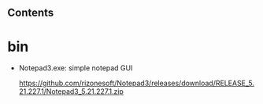 ## Contents

# bin

* Notepad3.exe: simple notepad GUI

  https://github.com/rizonesoft/Notepad3/releases/download/RELEASE_5.21.227.1/Notepad3_5.21.227.1.zip
